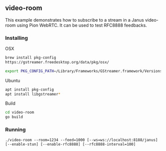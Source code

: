 ## video-room
This example demonstrates how to subscribe to a stream in a Janus video-room using Pion WebRTC.
It can be used to test RFC8888 feedbacks.

### Installing
OSX
```sh
brew install pkg-config
https://gstreamer.freedesktop.org/data/pkg/osx/

export PKG_CONFIG_PATH=/Library/Frameworks/GStreamer.framework/Versions/Current/lib/pkgconfig
```
Ubuntu
```sh
apt install pkg-config
apt install libgstreamer*
```

Build
```sh
cd video-room
go build
```

### Running
```
./video-room --room=1234 --feed=1000 [--ws=ws://localhost:8188/janus] [--enable-stun] [--enable-rfc8888] [--rfc8888-interval=100]

```


